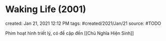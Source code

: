 ---
---

# Waking Life (2001)

created: Jan 21, 2021 12:12 PM
tags: #created/2021/Jan/21
source: #TODO

Phim hoạt hình triết lý, có đề cập đến [[Chủ Nghĩa Hiện Sinh]]